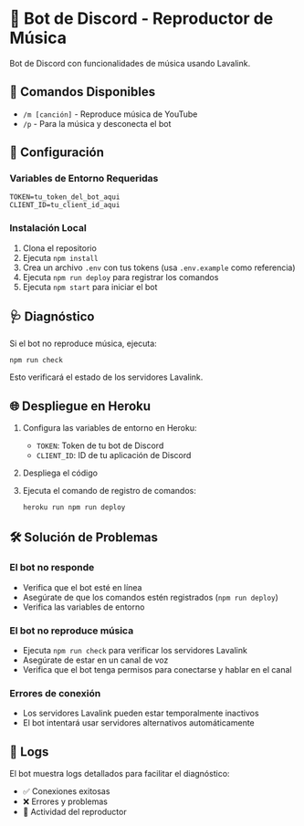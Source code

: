 # 🎵 Bot de Discord - Reproductor de Música

Bot de Discord con funcionalidades de música usando Lavalink.

## 🚀 Comandos Disponibles

- `/m [canción]` - Reproduce música de YouTube
- `/p` - Para la música y desconecta el bot

## 🔧 Configuración

### Variables de Entorno Requeridas

```env
TOKEN=tu_token_del_bot_aqui
CLIENT_ID=tu_client_id_aqui
```

### Instalación Local

1. Clona el repositorio
2. Ejecuta `npm install`
3. Crea un archivo `.env` con tus tokens (usa `.env.example` como referencia)
4. Ejecuta `npm run deploy` para registrar los comandos
5. Ejecuta `npm start` para iniciar el bot

## 🩺 Diagnóstico

Si el bot no reproduce música, ejecuta:

```bash
npm run check
```

Esto verificará el estado de los servidores Lavalink.

## 🌐 Despliegue en Heroku

1. Configura las variables de entorno en Heroku:
   - `TOKEN`: Token de tu bot de Discord
   - `CLIENT_ID`: ID de tu aplicación de Discord

2. Despliega el código

3. Ejecuta el comando de registro de comandos:
   ```bash
   heroku run npm run deploy
   ```

## 🛠️ Solución de Problemas

### El bot no responde
- Verifica que el bot esté en línea
- Asegúrate de que los comandos estén registrados (`npm run deploy`)
- Verifica las variables de entorno

### El bot no reproduce música
- Ejecuta `npm run check` para verificar los servidores Lavalink
- Asegúrate de estar en un canal de voz
- Verifica que el bot tenga permisos para conectarse y hablar en el canal

### Errores de conexión
- Los servidores Lavalink pueden estar temporalmente inactivos
- El bot intentará usar servidores alternativos automáticamente

## 📝 Logs

El bot muestra logs detallados para facilitar el diagnóstico:
- ✅ Conexiones exitosas
- ❌ Errores y problemas
- 🎵 Actividad del reproductor
